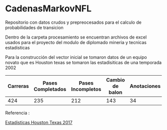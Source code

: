 # CadenasMarkovNFL
Repositorio con datos crudos y prepreocesados para el calculo de probabilidades de transicion

Dentro de la carpeta procesamiento se encuentran archivos de excel usados para el proyecto del modulo de diplomado mineria y tecnicas estadisticas 

Para la construcción del vector inicial se tomaron datos de un equipo novato que es Houston texas se tomaron las estadisiticas de una temporada 2002

| Carreras      | Pases Completados  | Pases Incompletos | Cambio de balon | Anotaciones  |Total de jugadas  |
| ------------- | -------------------| ----------------- | --------------- |------------- |----------------- |
| 424           | 235                | 212               | 143             | 34           |1048              |


Referencia :

<a href="https://www.pro-football-reference.com/teams/htx/2002.htm">Estadisticas Houston Texas 2017</a>



